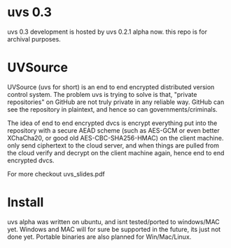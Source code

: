 

# uvs 0.3

uvs 0.3 development is hosted by uvs 0.2.1 alpha now. 
this repo is for archival purposes. 

# UVSource

UVSource (uvs for short) is an end to end encrypted distributed version control system. 
The problem uvs is trying to solve is that, "private repositories" on GitHub are not truly private in any reliable way. GitHub can see the repository in plaintext, and hence so can governments/criminals. 

The idea of end to end encrypted dvcs is encrypt everything put into the repository with a secure AEAD scheme (such as AES-GCM or even better XChaCha20, or good old AES-CBC-SHA256-HMAC) on the client machine. only send ciphertext to the cloud server, and when things are pulled from the cloud verify and decrypt on the client machine again, hence end to end encrypted dvcs. 

For more checkout uvs_slides.pdf 

# Install

uvs alpha was written on ubuntu, and isnt tested/ported to windows/MAC yet.
Windows and MAC will for sure be supported in the future, its just not done yet. 
Portable binaries are also planned for Win/Mac/Linux.


